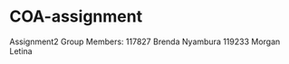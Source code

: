 # COA-assignment
 Assignment2
Group Members: 117827 Brenda Nyambura
               119233 Morgan Letina
